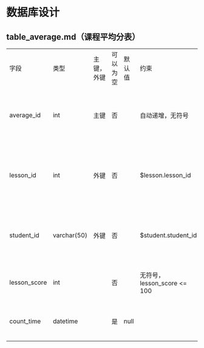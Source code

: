 # 数据库设计

## table_average.md（课程平均分表）

<table>
    <tr>
        <td>字段</td>
        <td>类型</td>
        <td>主键，外键</td>
        <td>可以为空</td>
        <td>默认值</td>
        <td>约束</td>
        <td>说明</td>
    </tr>
    <tr>
        <td>average_id</td>
        <td>int</td>
        <td>主键</td>
        <td>否</td>
        <td></td>
        <td>自动递增，无符号</td>
        <td>平均分的id，为average表的主键。</td>
    </tr>
    <tr>
        <td>lesson_id</td>
        <td>int</td>
        <td>外键</td>
        <td>否</td>
        <td></td>
        <td>$lesson.lesson_id</td>
        <td>平均分所属课程的id，为lesson表的外键。</td>
    </tr>
    <tr>
        <td>student_id</td>
        <td>varchar(50)</td>
        <td>外键</td>
        <td>否</td>
        <td></td>
        <td>$student.student_id</td>
        <td>学生的学号，为student表的外键。</td>
    </tr>
    <tr>
        <td>lesson_score</td>
        <td>int</td>
        <td></td>
        <td>否</td>
        <td></td>
        <td>无符号，lesson_score <= 100</td>
        <td>学生一个课程的平均成绩。</td>
    </tr>
    <tr>
        <td>count_time</td>
        <td>datetime</td>
        <td></td>
        <td>是</td>
        <td>null</td>
        <td></td>
        <td>课程平均分的计算时间。</td>
    </tr>
</table>